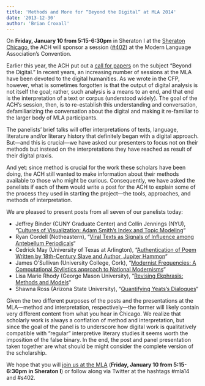 ```yaml
---
title: 'Methods and More for “Beyond the Digital” at MLA 2014'
date: '2013-12-30'
author: 'Brian Croxall'
---
```

On **Friday, January 10 from 5:15-6:30pm** in Sheraton I at the [Sheraton Chicago](https://maps.google.com/maps?q=Sheraton+Chicago+Hotel+and+Towers&ll=41.894738,-87.629442&spn=0.043829,0.090895&t=m&hq=Sheraton+Chicago+Hotel+and+Towers&z=14&iwloc=A), the ACH will sponsor a session ([\#402](http://www.mla.org/program_details?prog_id=402&year=2014)) at the Modern Language Association’s Convention.

Earlier this year, the ACH put out a [call for papers](http://ach.org/news/2013/03/beyond-digital-cfp-mla-2014/) on the subject “Beyond the Digital.” In recent years, an increasing number of sessions at the MLA have been devoted to the digital humanities. As we wrote in the CFP, however, what is sometimes forgotten is that the output of digital analysis is not itself the goal; rather, such analysis is a means to an end, and that end is the interpretation of a text or corpus (understood widely). The goal of the ACH’s session, then, is to re-establish this understanding and conversation, defamiliarizing the conversation about the digital and making it re-familiar to the larger body of MLA participants.

The panelists’ brief talks will offer interpretations of texts, language, literature and/or literary history that definitely began with a digital approach. But—and this is crucial—we have asked our presenters to focus not on their methods but instead on the interpretations they have reached as result of their digital praxis.

And yet: since method is crucial for the work these scholars have been doing, the ACH still wanted to make information about their methods available to those who might be curious. Consequently, we have asked the panelists if each of them would write a post for the ACH to explain some of the process they used in starting the project—the tools, approaches, and methods of interpretation.

We are pleased to present posts from all seven of our panelists today:

- Jeffrey Binder (CUNY Graduate Center) and Collin Jennings (NYU), “[Cultures of Visualization: Adam Smith’s Index and Topic Modeling](http://ach.org/news/2013/12/cultures-of-visualization-adam-smiths-index-and-topic-modeling)“
- Ryan Cordell (Notheastern), “[Viral Texts as Signals of Influence among Antebellum Periodicals](http://ach.org/news/2013/12/viral-texts-as-signals-of-influence-among-antebellum-periodicals)“
- Cedrick May (University of Texas at Arlington), “[Authentication of Poem Written by 18th-Century Slave and Author, Jupiter Hammon](http://ach.org/news/2013/12/authentication-of-poem-written-by-18th-century-slave-and-author-jupiter-hammon)“
- James O’Sullivan (University College, Cork), “[Modernist Frequencies: A Computational Stylistics approach to National Modernisms](http://ach.org/news/2013/12/modernist-frequencies-a-computational-stylistics-approach-to-national-modernisms)“
- Lisa Marie Rhody (George Mason University), “[Revising Ekphrasis: Methods and Models](http://ach.org/news/2013/12/revising-ekphrasis-methods-and-models)“
- Shawna Ross (Arizona State University), “[Quantifying Yeats’s Dialogues](http://ach.org/news/2013/12/quantifying-yeatss-dialogues)“

Given the two different purposes of the posts and the presentations at the MLA—method and interpretation, respectively—the former will likely contain very different content from what you hear in Chicago. We realize that scholarly work is always a conflation of method and interpretation, but since the goal of the panel is to underscore how digital work is qualitatively compatible with “regular” interpretive literary studies it seems worth the imposition of the false binary. In the end, the post and panel presentation taken together are what should be might consider the complete version of the scholarship.

We hope that you will [join us at the MLA](http://www.mla.org/program_details?prog_id=402&year=2014) (**Friday, January 10 from 5:15-6:30pm** **in Sheraton I**) or follow along via Twitter at the hashtags #mla14 and #s402.